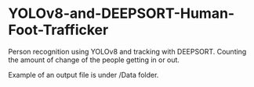﻿# YOLOv8-and-DEEPSORT-Human-Foot-Trafficker

Person recognition using YOLOv8 and tracking with DEEPSORT. Counting the amount of change of the people getting in or out.

Example of an output file is under /Data folder.
